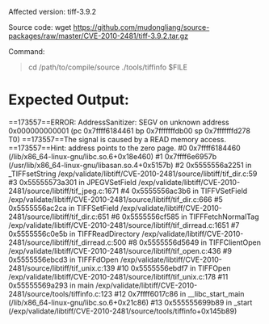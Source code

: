 Affected version:
tiff-3.9.2

Source code:
wget https://github.com/mudongliang/source-packages/raw/master/CVE-2010-2481/tiff-3.9.2.tar.gz

Command:
> cd /path/to/compile/source
> ./tools/tiffinfo $FILE

Expected Output:
=================================================================
==173557==ERROR: AddressSanitizer: SEGV on unknown address 0x000000000001 (pc 0x7ffff6184461 bp 0x7fffffffdb00 sp 0x7fffffffd278 T0)
==173557==The signal is caused by a READ memory access.
==173557==Hint: address points to the zero page.
    #0 0x7ffff6184460  (/lib/x86_64-linux-gnu/libc.so.6+0x18e460)
    #1 0x7ffff6e6957b  (/usr/lib/x86_64-linux-gnu/libasan.so.4+0x5157b)
    #2 0x5555556a2251 in _TIFFsetString /exp/validate/libtiff/CVE-2010-2481/source/libtiff/tif_dir.c:59
    #3 0x55555573a301 in JPEGVSetField /exp/validate/libtiff/CVE-2010-2481/source/libtiff/tif_jpeg.c:1671
    #4 0x5555556ac3b6 in TIFFVSetField /exp/validate/libtiff/CVE-2010-2481/source/libtiff/tif_dir.c:666
    #5 0x5555556ac2ca in TIFFSetField /exp/validate/libtiff/CVE-2010-2481/source/libtiff/tif_dir.c:651
    #6 0x5555556cf585 in TIFFFetchNormalTag /exp/validate/libtiff/CVE-2010-2481/source/libtiff/tif_dirread.c:1651
    #7 0x5555556c0e5b in TIFFReadDirectory /exp/validate/libtiff/CVE-2010-2481/source/libtiff/tif_dirread.c:500
    #8 0x5555556d5649 in TIFFClientOpen /exp/validate/libtiff/CVE-2010-2481/source/libtiff/tif_open.c:436
    #9 0x5555556ebcd3 in TIFFFdOpen /exp/validate/libtiff/CVE-2010-2481/source/libtiff/tif_unix.c:139
    #10 0x5555556ebdf7 in TIFFOpen /exp/validate/libtiff/CVE-2010-2481/source/libtiff/tif_unix.c:178
    #11 0x55555569a293 in main /exp/validate/libtiff/CVE-2010-2481/source/tools/tiffinfo.c:123
    #12 0x7ffff6017c86 in __libc_start_main (/lib/x86_64-linux-gnu/libc.so.6+0x21c86)
    #13 0x555555699b89 in _start (/exp/validate/libtiff/CVE-2010-2481/source/tools/tiffinfo+0x145b89)

